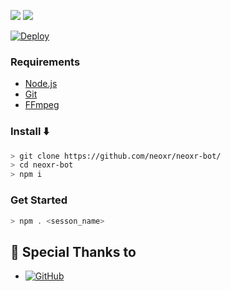  <p>
  <img src ="https://img.shields.io/badge/npm-v7.20.3-green.svg" />
  <img src="https://img.shields.io/badge/node-%3E=17.x-darkgreen.svg" />
</p>
</div>

[![Deploy](https://www.herokucdn.com/deploy/button.svg)](https://heroku.com/deploy?template=https://github.com/neoxr/neoxr-bot/)

### Requirements

* [Node.js](https://nodejs.org/en/)
* [Git](https://git-scm.com/downloads)
* [FFmpeg](https://www.gyan.dev/ffmpeg/builds/ffmpeg-release-full.7z)

### Install ⬇️

```bash
> git clone https://github.com/neoxr/neoxr-bot/
> cd neoxr-bot
> npm i
```
### Get Started

```bash
> npm . <sesson_name>
```

## 🙏 Special Thanks to
* <a href="https://github.com/adiwajshing/Baileys"><img alt="GitHub" src="https://img.shields.io/badge/@adiwajshing/Baileys%20-%23121011.svg?style=flat-square&logo=npm&color=white"/></a>
